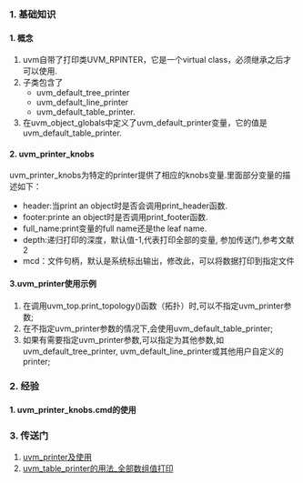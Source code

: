 ### 1. 基础知识
#### 1. 概念
1. uvm自带了打印类UVM_RPINTER，它是一个virtual class，必须继承之后才可以使用.
2. 子类包含了
   - uvm_default_tree_printer
   - uvm_default_line_printer
   - uvm_default_table_printer.
3. 在uvm_object_globals中定义了uvm_default_printer变量，它的值是uvm_default_table_printer.


#### 2. uvm_printer_knobs
uvm_printer_knobs为特定的printer提供了相应的knobs变量.里面部分变量的描述如下：
- header:当print an object时是否会调用print_header函数.
- footer:printe an object时是否调用print_footer函数.
- full_name:print变量的full name还是the leaf name.
- depth:递归打印的深度，默认值-1,代表打印全部的变量, 参加传送门,参考文献2
- mcd：文件句柄，默认是系统标出输出，修改此，可以将数据打印到指定文件

#### 3.uvm_printer使用示例
1. 在调用uvm_top.print_topology()函数（拓扑）时,可以不指定uvm_printer参数;
2. 在不指定uvm_printer参数的情况下,会使用uvm_default_table_printer;
3. 如果有需要指定uvm_printer参数,可以指定为其他参数,如uvm_default_tree_printer, uvm_default_line_printer或其他用户自定义的printer;


### 2. 经验
#### 1. uvm_printer_knobs.cmd的使用

### 3. 传送门
1. [uvm_printer及使用](https://www.cnblogs.com/csjt/p/16206598.html)
2. [uvm_table_printer的用法_全部数组值打印](https://www.cnblogs.com/Alfred-HOO/articles/17524269.html)
